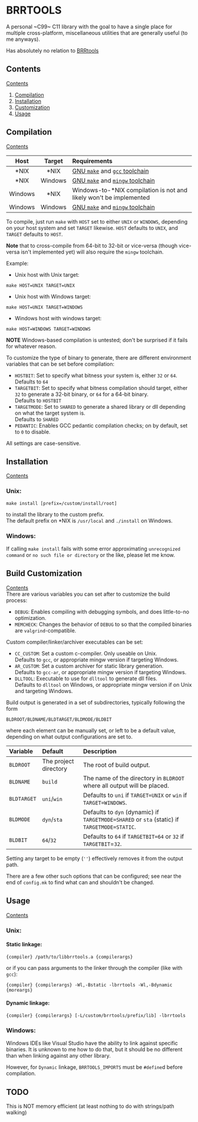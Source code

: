 # BRRTOOLS
A personal ~C99~ C11 library with the goal to have a single place for multiple
cross-platform, miscellaneous utilities that are generally useful (to me
anyways).

Has absolutely no relation to [BRRtools][otherbrr]
## Contents
[Contents](#contents)

1. [Compilation](#compilation)  
2. [Installation](#installation)  
3. [Customization](#build-customization)  
3. [Usage](#usage)  

## Compilation
[Contents](#contents)  

|Host   |Target |Requirements                                            |
|:---:  |:---:  |:---                                                    |
|\*NIX  |\*NIX  |[GNU `make`][gmake] and [`gcc` toolchain][gcc]          |
|\*NIX  |Windows|[GNU `make`][gmake] and [`mingw` toolchain][mingww64]   |
|Windows|\*NIX  |Windows-to-\*NIX compilation is not and likely won't be implemented|
|Windows|Windows|[GNU `make`][gmakewin] and [`mingw` toolchain][mingwwin]|

To compile, just run `make` with `HOST` set to either `UNIX` or `WINDOWS`,
depending on your host system and set `TARGET` likewise. `HOST` defaults to
`UNIX`, and `TARGET` defaults to `HOST`.

**Note** that to cross-compile from 64-bit to 32-bit or vice-versa (though
vice-versa isn't implemented yet) will also require the `mingw` toolchain.

Example:  
  * Unix host with Unix target:  
```shell
make HOST=UNIX TARGET=UNIX
```
  * Unix host with Windows target:  
```shell
make HOST=UNIX TARGET=WINDOWS
```
  * Windows host with windows target:  
```shell
make HOST=WINDOWS TARGET=WINDOWS
```  

**NOTE** Windows-based compilation is untested; don't be surprised if it fails
for whatever reason.

To customize the type of binary to generate, there are different environment
variables that can be set before compilation:
  * `HOSTBIT`: Set to specify what bitness your system is, either `32` or
    `64`.  
    Defaults to `64`
  * `TARGETBIT`: Set to specify what bitness compilation should target, either 
    `32` to generate a 32-bit binary, or `64` for a 64-bit binary.  
    Defaults to `HOSTBIT`
  * `TARGETMODE`: Set to `SHARED` to generate a shared library or dll depending
    on what the target system is.  
    Defaults to `SHARED`  
  * `PEDANTIC`: Enables GCC pedantic compilation checks; on by default, set to
    `0` to disable.  

All settings are case-sensitive.

## Installation
[Contents](#contents)  
### Unix:
```shell
make install [prefix=/custom/install/root]
```
to install the library to the custom prefix.  
The default prefix on \*NIX is `/usr/local` and `./install` on Windows.

### Windows:
If calling `make install` fails with some error approximating `unrecognized
command` or `no such file or directory` or the like,  please let me know.

## Build Customization
[Contents](#contents)  
There are various variables you can set after to customize the build process:
  * `DEBUG`: Enables compiling with debugging
  symbols, and does little-to-no optimization.  
  * `MEMCHECK`: Changes the behavior of `DEBUG` to so that the compiled
    binaries are `valgrind`-compatible.  

Custom compiler/linker/archiver executables can be set:
  * `CC_CUSTOM`: Set a custom c-compiler. Only useable on Unix.  
  Defaults to `gcc`, or appropriate mingw version if targeting Windows.
  * `AR_CUSTOM`: Set a custom archiver for static library generation.  
  Defaults to `gcc-ar`, or appropriate mingw version if targeting Windows.
  * `DLLTOOL`: Executable to use for `dlltool` to generate dll files.  
  Defaults to `dlltool` on Windows, or appropriate mingw version if on Unix and
  targeting Windows.

Build output is generated in a set of subdirectories, typically following the
form  
```shell
BLDROOT/BLDNAME/BLDTARGET/BLDMODE/BLDBIT
```
where each element can be manually set, or left to be a default value,
depending on what output configurations are set to.

|Variable   |Default              |Description                                                                                     |
|:---       |:---                 |:---                                                                                            |
|`BLDROOT`  |The project directory|The root of build output.                                                                       |
|`BLDNAME`  |`build`              |The name of the directory in `BLDROOT` where all output will be placed.                         |
|`BLDTARGET`|`uni`/`win`          |Defaults to `uni` if `TARGET=UNIX` or `win` if `TARGET=WINDOWS`.                            |
|`BLDMODE`  |`dyn`/`sta`          |Defaults to `dyn` (dynamic) if `TARGETMODE=SHARED` or `sta` (static) if `TARGETMODE=STATIC`.|
|`BLDBIT`   |`64`/`32`            |Defaults to `64` if `TARGETBIT=64` or `32` if `TARGETBIT`=`32`.                               |

Setting any target to be empty (`''`) effectively removes it from the output
path.

There are a few other such options that can be configured; see near the end of
`config.mk` to find what can and shouldn't be changed.

## Usage
[Contents](#contents)  
### Unix:
#### Static linkage:
```shell
{compiler} /path/to/libbrrtools.a {compilerargs}
```
or if you can pass arguments to the linker through the compiler (like with
`gcc`):
```shell
{compiler} {compilerargs} -Wl,-Bstatic -lbrrtools -Wl,-Bdynamic {moreargs}
```
#### Dynamic linkage:
```shell
{compiler} {compilerargs} [-L/custom/brrtools/prefix/lib] -lbrrtools
```
### Windows:
Windows IDEs like Visual Studio have the ability to link against specific
binaries. It is unknown to me how to do that, but it should be no different
than when linking against any other library.

However, for `Dynamic` linkage, `BRRTOOLS_IMPORTS` must be `#define`d before
compilation.

## TODO
This is NOT memory efficient (at least nothing to do with strings/path walking)

[otherbrr]:https://github.com/Optiroc/BRRtools
[gawk]:https://www.gnu.org/software/gawk/manual/html_node/index.html
[gmake]:https://www.gnu.org/software/make/manual/html_node/index.html
[gcc]:https://gcc.gnu.org/onlinedocs/gcc-11.1.0/gcc/
[ezwin]:https://sourceforge.net/projects/ezwinports/
[mingww64]:https://en.wikipedia.org/wiki/Mingw-w64
[mingwwin]:https://sourceforge.net/projects/mingw-w64/
[gmakewin]:https://sourceforge.net/projects/ezwinports/
